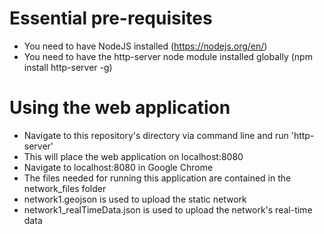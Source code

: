 # Essential pre-requisites
- You need to have NodeJS installed (https://nodejs.org/en/)
- You need to have the http-server node module installed globally (npm install http-server -g)

# Using the web application
- Navigate to this repository's directory via command line and run 'http-server'
- This will place the web application on localhost:8080
- Navigate to localhost:8080 in Google Chrome
- The files needed for running this application are contained in the network_files folder
- network1.geojson is used to upload the static network
- network1_realTimeData.json is used to upload the network's real-time data
